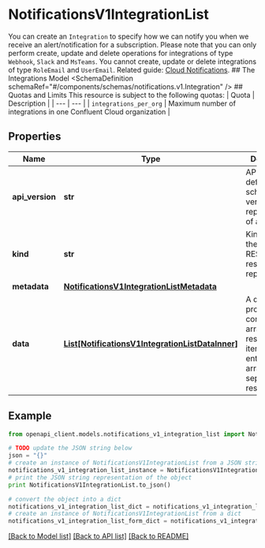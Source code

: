 # NotificationsV1IntegrationList

You can create an `Integration` to specify how we can notify you when we receive an alert/notification for a subscription. Please note that you can only perform create, update and delete operations for integrations of type `Webhook`, `Slack` and `MsTeams`. You cannot create, update or delete integrations of type `RoleEmail` and `UserEmail`.   Related guide: [Cloud Notifications](https://docs.confluent.io/cloud/current/monitoring/configure-notifications.html#notifications-for-ccloud).  ## The Integrations Model <SchemaDefinition schemaRef=\"#/components/schemas/notifications.v1.Integration\" />  ## Quotas and Limits This resource is subject to the following quotas:  | Quota | Description | | --- | --- | | `integrations_per_org` | Maximum number of integrations in one Confluent Cloud organization |

## Properties
Name | Type | Description | Notes
------------ | ------------- | ------------- | -------------
**api_version** | **str** | APIVersion defines the schema version of this representation of a resource. | [readonly] 
**kind** | **str** | Kind defines the object this REST resource represents. | [readonly] 
**metadata** | [**NotificationsV1IntegrationListMetadata**](NotificationsV1IntegrationListMetadata.md) |  | 
**data** | [**List[NotificationsV1IntegrationListDataInner]**](NotificationsV1IntegrationListDataInner.md) | A data property that contains an array of resource items. Each entry in the array is a separate resource. | 

## Example

```python
from openapi_client.models.notifications_v1_integration_list import NotificationsV1IntegrationList

# TODO update the JSON string below
json = "{}"
# create an instance of NotificationsV1IntegrationList from a JSON string
notifications_v1_integration_list_instance = NotificationsV1IntegrationList.from_json(json)
# print the JSON string representation of the object
print NotificationsV1IntegrationList.to_json()

# convert the object into a dict
notifications_v1_integration_list_dict = notifications_v1_integration_list_instance.to_dict()
# create an instance of NotificationsV1IntegrationList from a dict
notifications_v1_integration_list_form_dict = notifications_v1_integration_list.from_dict(notifications_v1_integration_list_dict)
```
[[Back to Model list]](../ccloud/README.md#documentation-for-models) [[Back to API list]](../ccloud/README.md#documentation-for-api-endpoints) [[Back to README]](../ccloud/README.md)


